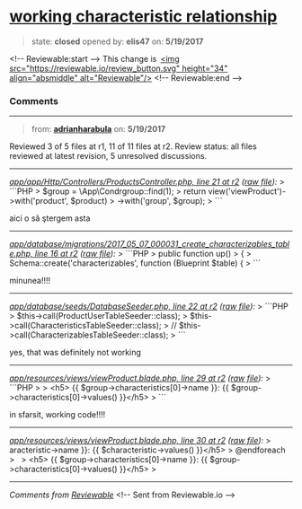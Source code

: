 # [working characteristic relationship](https://github.com/adrianharabula/condr/pull/95)

> state: **closed** opened by: **elis47** on: **5/19/2017**



&lt;!-- Reviewable:start --&gt;
This change is [&lt;img src&#x3D;&quot;https://reviewable.io/review_button.svg&quot; height&#x3D;&quot;34&quot; align&#x3D;&quot;absmiddle&quot; alt&#x3D;&quot;Reviewable&quot;/&gt;](https://reviewable.io/reviews/adrianharabula/condr/95)
&lt;!-- Reviewable:end --&gt;


### Comments

---
> from: [**adrianharabula**](https://github.com/adrianharabula/condr/pull/95#issuecomment-302641810) on: **5/19/2017**





Reviewed 3 of 5 files at r1, 11 of 11 files at r2.
Review status: all files reviewed at latest revision, 5 unresolved discussions.

---

*[app/app/Http/Controllers/ProductsController.php, line 21 at r2](https://reviewable.io:443/reviews/adrianharabula/condr/95#-KkUk0RkjucoTYYnycG2:-KkUk0RkjucoTYYnycG3:b-b4nfrw) ([raw file](https://github.com/adrianharabula/condr/blob/2b8b9d1809aa97df3e23955c03bb14baf842af22/app/app/Http/Controllers/ProductsController.php#L21)):*
&gt; &#x60;&#x60;&#x60;PHP
&gt;     $group &#x3D; \App\Condrgroup::find(1);
&gt;     return view(&#x27;viewProduct&#x27;)-&gt;with(&#x27;product&#x27;, $product)
&gt;                               -&gt;with(&#x27;group&#x27;, $group);
&gt; &#x60;&#x60;&#x60;

aici o să ştergem asta

---

*[app/database/migrations/2017_05_07_000031_create_characterizables_table.php, line 16 at r2](https://reviewable.io:443/reviews/adrianharabula/condr/95#-KkUk640ollxXbyxtGPX:-KkUk641o2CUm8vpbFCS:b-5ei5ni) ([raw file](https://github.com/adrianharabula/condr/blob/2b8b9d1809aa97df3e23955c03bb14baf842af22/app/database/migrations/2017_05_07_000031_create_characterizables_table.php#L16)):*
&gt; &#x60;&#x60;&#x60;PHP
&gt;     public function up()
&gt;     {
&gt;         Schema::create(&#x27;characterizables&#x27;, function (Blueprint $table) {
&gt; &#x60;&#x60;&#x60;

minunea!!!!

---

*[app/database/seeds/DatabaseSeeder.php, line 22 at r2](https://reviewable.io:443/reviews/adrianharabula/condr/95#-KkUljzQmtnTIAu8Y4QH:-KkUljzQmtnTIAu8Y4QI:b-myumth) ([raw file](https://github.com/adrianharabula/condr/blob/2b8b9d1809aa97df3e23955c03bb14baf842af22/app/database/seeds/DatabaseSeeder.php#L22)):*
&gt; &#x60;&#x60;&#x60;PHP
&gt;         $this-&gt;call(ProductUserTableSeeder::class);
&gt;         $this-&gt;call(CharacteristicsTableSeeder::class);
&gt;         // $this-&gt;call(CharacterizablesTableSeeder::class);
&gt; &#x60;&#x60;&#x60;

yes, that was definitely not working

---

*[app/resources/views/viewProduct.blade.php, line 29 at r2](https://reviewable.io:443/reviews/adrianharabula/condr/95#-KkUo5g_QkoRE-rrQW1X:-KkUo5g_QkoRE-rrQW1Y:bpuqcgk) ([raw file](https://github.com/adrianharabula/condr/blob/2b8b9d1809aa97df3e23955c03bb14baf842af22/app/resources/views/viewProduct.blade.php#L29)):*
&gt; &#x60;&#x60;&#x60;PHP
&gt; 
&gt;           &lt;h5&gt;  {{ $group-&gt;characteristics[0]-&gt;name }}: {{ $group-&gt;characteristics[0]-&gt;values() }}&lt;/h5&gt;
&gt; &#x60;&#x60;&#x60;

in sfarsit, working code!!!!

---

*[app/resources/views/viewProduct.blade.php, line 30 at r2](https://reviewable.io:443/reviews/adrianharabula/condr/95#-KkUo4wk4cXZVK59bOK6:-KkUo4wk4cXZVK59bOK7:b-yefn26) ([raw file](https://github.com/adrianharabula/condr/blob/2b8b9d1809aa97df3e23955c03bb14baf842af22/app/resources/views/viewProduct.blade.php#L30)):*
&gt; aracteristic-&gt;name }}: {{ $characteristic-&gt;values() }}&lt;/h5&gt;
&gt;             @endforeach
&gt;  
&gt;           &lt;h5&gt;  {{ $group-&gt;characteristics[0]-&gt;name }}: {{ $group-&gt;characteristics[0]-&gt;values() }}&lt;/h5&gt;
&gt;  

---


*Comments from [Reviewable](https://reviewable.io:443/reviews/adrianharabula/condr/95)*
&lt;!-- Sent from Reviewable.io --&gt;


